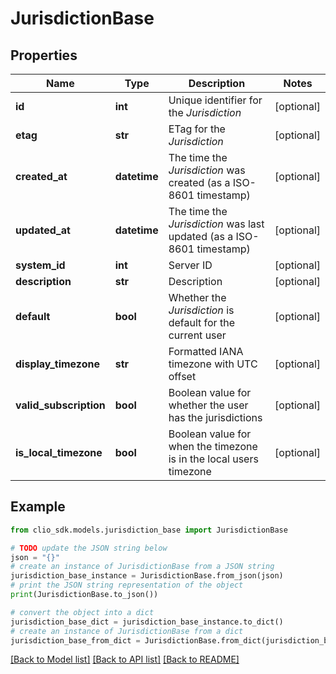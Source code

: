 # JurisdictionBase


## Properties

Name | Type | Description | Notes
------------ | ------------- | ------------- | -------------
**id** | **int** | Unique identifier for the *Jurisdiction* | [optional] 
**etag** | **str** | ETag for the *Jurisdiction* | [optional] 
**created_at** | **datetime** | The time the *Jurisdiction* was created (as a ISO-8601 timestamp) | [optional] 
**updated_at** | **datetime** | The time the *Jurisdiction* was last updated (as a ISO-8601 timestamp) | [optional] 
**system_id** | **int** | Server ID | [optional] 
**description** | **str** | Description | [optional] 
**default** | **bool** | Whether the *Jurisdiction* is default for the current user | [optional] 
**display_timezone** | **str** | Formatted IANA timezone with UTC offset | [optional] 
**valid_subscription** | **bool** | Boolean value for whether the user has the jurisdictions | [optional] 
**is_local_timezone** | **bool** | Boolean value for when the timezone is in the local users timezone | [optional] 

## Example

```python
from clio_sdk.models.jurisdiction_base import JurisdictionBase

# TODO update the JSON string below
json = "{}"
# create an instance of JurisdictionBase from a JSON string
jurisdiction_base_instance = JurisdictionBase.from_json(json)
# print the JSON string representation of the object
print(JurisdictionBase.to_json())

# convert the object into a dict
jurisdiction_base_dict = jurisdiction_base_instance.to_dict()
# create an instance of JurisdictionBase from a dict
jurisdiction_base_from_dict = JurisdictionBase.from_dict(jurisdiction_base_dict)
```
[[Back to Model list]](../README.md#documentation-for-models) [[Back to API list]](../README.md#documentation-for-api-endpoints) [[Back to README]](../README.md)


